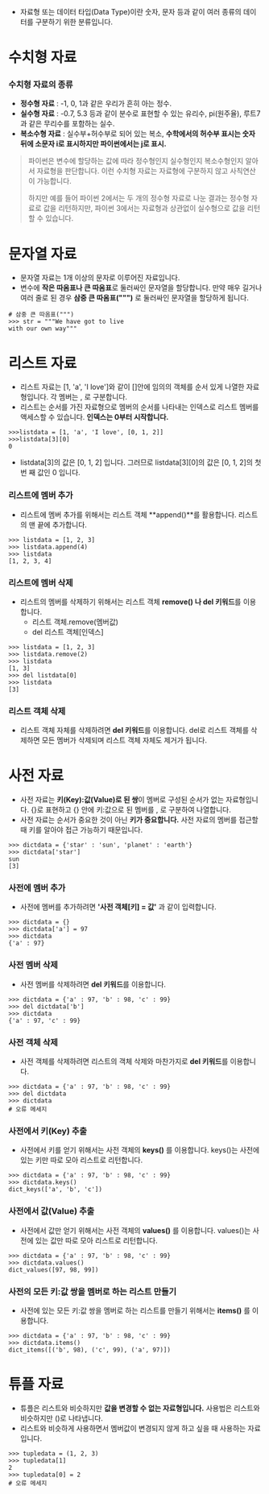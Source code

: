 - 자료형 또는 데이터 타입(Data Type)이란 숫자, 문자 등과 같이 여러 종류의 데이터를 구분하기 위한 분류입니다.
# 수치형 자료

### 수치형 자료의 종류
- **정수형 자료** : -1, 0, 1과 같은 우리가 흔히 아는 정수.
- **실수형 자료** : -0.7, 5.3 등과 같이 분수로 표현할 수 있는 유리수, pi(원주율), 루트7과 같은 무리수를 포함하는 실수.
- **복소수형 자료** : 실수부+허수부로 되어 있는 복소, **수학에서의 허수부 표시는 숫자 뒤에 소문자 i로 표시하지만 파이썬에서는 j로 표시.**

> 파이썬은 변수에 할당하는 값에 따라 정수형인지 실수형인지 복소수형인지 알아서 자료형을 판단합니다. 이런 수치형 자료는 자료형에 구분하지 않고 사칙연산이 가능합니다. 
>
> 하지만 예를 들어 파이썬 2에서는 두 개의 정수형 자료로 나눈 결과는 정수형 자료로 값을 리턴하지만, 파이썬 3에서는 자료형과 상관없이 실수형으로 값을 리턴할 수 있습니다.


# 문자열 자료
- 문자열 자료는 1개 이상의 문자로 이루어진 자료입니다.
- 변수에 **작은 따옴표나 큰 따옴표**로 둘러싸인 문자열을 할당합니다. 만약 매우 길거나 여러 줄로 된 경우 **삼중 큰 따옴표(""")** 로 둘러싸인 문자열을 할당하게 됩니다.

```
# 삼중 큰 따옴표(""")
>>> str = """We have got to live
with our own way"""
```

# 리스트 자료
- 리스트 자료는 [1, 'a', 'I love']와 같이 []안에 임의의 객체를 순서 있게 나열한 자료형입니다. 각 멤버는 , 로 구분합니다.
- 리스트는 순서를 가진 자료형으로 멤버의 순서를 나타내는 인덱스로 리스트 멤버를 액세스할 수 있습니다. **인덱스는 0부터 시작합니다.**
```
>>>listdata = [1, 'a', 'I love', [0, 1, 2]]
>>>listdata[3][0]
0
```
- listdata[3]의 값은 [0, 1, 2] 입니다. 그러므로 listdata[3][0]의 값은 [0, 1, 2]의 첫 번 째 값인 0 입니다.

### 리스트에 멤버 추가
- 리스트에 멤버 추가를 위해서는 리스트 객체 **append()**를 활용합니다. 리스트의 맨 끝에 추가합니다.
```
>>> listdata = [1, 2, 3]
>>> listdata.append(4)
>>> listdata
[1, 2, 3, 4]
```

### 리스트에 멤버 삭제
- 리스트의 멤버를 삭제하기 위해서는 리스트 객체 **remove() 나 del 키워드**를 이용합니다.
    - 리스트 객체.remove(멤버값)
    - del 리스트 객체[인덱스]
```
>>> listdata = [1, 2, 3]
>>> listdata.remove(2)
>>> listdata
[1, 3]
>>> del listdata[0]
>>> listdata
[3]
```

### 리스트 객체 삭제
- 리스트 객체 자체를 삭제하려면 **del 키워드**를 이용합니다. del로 리스트 객체를 삭제하면 모든 멤버가 삭제되며 리스트 객체 자체도 제거가 됩니다.

# 사전 자료
- 사전 자료는 **키(Key):값(Value)로 된 쌍**이 멤버로 구성된 순서가 없는 자료형입니다. {}로 표현하고 {} 안에 키:값으로 된 멤버를 , 로 구분하여 나열합니다.
- 사전 자료는 순서가 중요한 것이 아닌 **키가 중요합니다.** 사전 자료의 멤버를 접근할 때 키를 알아야 접근 가능하기 때문입니다.
```
>>> dictdata = {'star' : 'sun', 'planet' : 'earth'}
>>> dictdata['star']
sun
[3]
```

### 사전에 멤버 추가
- 사전에 멤버를 추가하려면 **'사전 객체[키] = 값'** 과 같이 입력합니다.
```
>>> dictdata = {}
>>> dictdata['a'] = 97
>>> dictdata
{'a' : 97}
```

### 사전 멤버 삭제
- 사전 멤버를 삭제하려면 **del 키워드**를 이용합니다.
```
>>> dictdata = {'a' : 97, 'b' : 98, 'c' : 99}
>>> del dictdata['b']
>>> dictdata
{'a' : 97, 'c' : 99}
```

### 사전 객체 삭제
- 사전 객체를 삭제하려면 리스트의 객체 삭제와 마찬가지로 **del 키워드**를 이용합니다.
```
>>> dictdata = {'a' : 97, 'b' : 98, 'c' : 99}
>>> del dictdata
>>> dictdata
# 오류 메세지
```

### 사전에서 키(Key) 추출
- 사전에서 키를 얻기 위해서는 사전 객체의 **keys()** 를 이용합니다. keys()는 사전에 있는 키만 따로 모아 리스트로 리턴합니다.
```
>>> dictdata = {'a' : 97, 'b' : 98, 'c' : 99}
>>> dictdata.keys()
dict_keys(['a', 'b', 'c'])
```

### 사전에서 값(Value) 추출
- 사전에서 값만 얻기 위해서는 사전 객체의 **values()** 를 이용합니다. values()는 사전에 있는 값만 따로 모아 리스트로 리턴합니다.
```
>>> dictdata = {'a' : 97, 'b' : 98, 'c' : 99}
>>> dictdata.values()
dict_values([97, 98, 99])
```

### 사전의 모든 키:값 쌍을 멤버로 하는 리스트 만들기
- 사전에 있는 모든 키:값 쌍을 멤버로 하는 리스트를 만들기 위해서는 **items()** 를 이용합니다.
```
>>> dictdata = {'a' : 97, 'b' : 98, 'c' : 99}
>>> dictdata.items()
dict_items([('b', 98), ('c', 99), ('a', 97)])
```

# 튜플 자료
- 튜플은 리스트와 비슷하지만 **값을 변경할 수 없는 자료형입니다.** 사용법은 리스트와 비슷하지만 ()로 나타냅니다.
- 리스트와 비슷하게 사용하면서 멤버값이 변경되지 않게 하고 싶을 때 사용하는 자료입니다.
```
>>> tupledata = (1, 2, 3)
>>> tupledata[1]
2
>>> tupledata[0] = 2
# 오류 메세지
```

